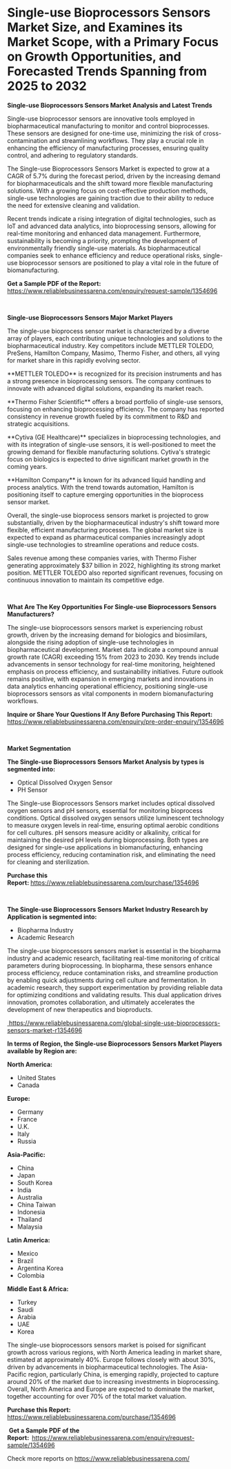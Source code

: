 <p><h1>Single-use Bioprocessors Sensors Market Size, and Examines its Market Scope, with a Primary Focus on Growth Opportunities, and Forecasted Trends Spanning from 2025 to 2032</h1></p><p><strong>Single-use Bioprocessors Sensors Market Analysis and Latest Trends</strong></p>
<p><p>Single-use bioprocessor sensors are innovative tools employed in biopharmaceutical manufacturing to monitor and control bioprocesses. These sensors are designed for one-time use, minimizing the risk of cross-contamination and streamlining workflows. They play a crucial role in enhancing the efficiency of manufacturing processes, ensuring quality control, and adhering to regulatory standards.</p><p>The Single-use Bioprocessors Sensors Market is expected to grow at a CAGR of 5.7% during the forecast period, driven by the increasing demand for biopharmaceuticals and the shift toward more flexible manufacturing solutions. With a growing focus on cost-effective production methods, single-use technologies are gaining traction due to their ability to reduce the need for extensive cleaning and validation.</p><p>Recent trends indicate a rising integration of digital technologies, such as IoT and advanced data analytics, into bioprocessing sensors, allowing for real-time monitoring and enhanced data management. Furthermore, sustainability is becoming a priority, prompting the development of environmentally friendly single-use materials. As biopharmaceutical companies seek to enhance efficiency and reduce operational risks, single-use bioprocessor sensors are positioned to play a vital role in the future of biomanufacturing.</p></p>
<p><strong>Get a Sample PDF of the Report:&nbsp;</strong> <a href="https://www.reliablebusinessarena.com/enquiry/request-sample/1354696?utm_campaign=3015&utm_medium=2&utm_source=Github&utm_content=ia&utm_term=07042025&utm_id=single-use-bioprocessors-sensors">https://www.reliablebusinessarena.com/enquiry/request-sample/1354696</a></p>
<p>&nbsp;</p>
<p><strong>Single-use Bioprocessors Sensors Major Market Players</strong></p>
<p><p>The single-use bioprocess sensor market is characterized by a diverse array of players, each contributing unique technologies and solutions to the biopharmaceutical industry. Key competitors include METTLER TOLEDO, PreSens, Hamilton Company, Masimo, Thermo Fisher, and others, all vying for market share in this rapidly evolving sector.</p><p>**METTLER TOLEDO** is recognized for its precision instruments and has a strong presence in bioprocessing sensors. The company continues to innovate with advanced digital solutions, expanding its market reach.</p><p>**Thermo Fisher Scientific** offers a broad portfolio of single-use sensors, focusing on enhancing bioprocessing efficiency. The company has reported consistency in revenue growth fueled by its commitment to R&D and strategic acquisitions.</p><p>**Cytiva (GE Healthcare)** specializes in bioprocessing technologies, and with its integration of single-use sensors, it is well-positioned to meet the growing demand for flexible manufacturing solutions. Cytiva's strategic focus on biologics is expected to drive significant market growth in the coming years.</p><p>**Hamilton Company** is known for its advanced liquid handling and process analytics. With the trend towards automation, Hamilton is positioning itself to capture emerging opportunities in the bioprocess sensor market.</p><p>Overall, the single-use bioprocess sensors market is projected to grow substantially, driven by the biopharmaceutical industry's shift toward more flexible, efficient manufacturing processes. The global market size is expected to expand as pharmaceutical companies increasingly adopt single-use technologies to streamline operations and reduce costs.</p><p>Sales revenue among these companies varies, with Thermo Fisher generating approximately $37 billion in 2022, highlighting its strong market position. METTLER TOLEDO also reported significant revenues, focusing on continuous innovation to maintain its competitive edge.</p></p>
<p>&nbsp;</p>
<p><strong>What Are The Key Opportunities For Single-use Bioprocessors Sensors Manufacturers?</strong></p>
<p><p>The single-use bioprocessors sensors market is experiencing robust growth, driven by the increasing demand for biologics and biosimilars, alongside the rising adoption of single-use technologies in biopharmaceutical development. Market data indicate a compound annual growth rate (CAGR) exceeding 15% from 2023 to 2030. Key trends include advancements in sensor technology for real-time monitoring, heightened emphasis on process efficiency, and sustainability initiatives. Future outlook remains positive, with expansion in emerging markets and innovations in data analytics enhancing operational efficiency, positioning single-use bioprocessors sensors as vital components in modern biomanufacturing workflows.</p></p>
<p><strong>Inquire or Share Your Questions If Any Before Purchasing This Report:</strong> <a href="https://www.reliablebusinessarena.com/enquiry/pre-order-enquiry/1354696?utm_campaign=3015&utm_medium=2&utm_source=Github&utm_content=ia&utm_term=07042025&utm_id=single-use-bioprocessors-sensors">https://www.reliablebusinessarena.com/enquiry/pre-order-enquiry/1354696</a></p>
<p>&nbsp;</p>
<p><strong>Market Segmentation</strong></p>
<p><strong>The Single-use Bioprocessors Sensors Market Analysis by types is segmented into:</strong></p>
<p><ul><li>Optical Dissolved Oxygen Sensor</li><li>PH Sensor</li></ul></p>
<p><p>The Single-use Bioprocessors Sensors market includes optical dissolved oxygen sensors and pH sensors, essential for monitoring bioprocess conditions. Optical dissolved oxygen sensors utilize luminescent technology to measure oxygen levels in real-time, ensuring optimal aerobic conditions for cell cultures. pH sensors measure acidity or alkalinity, critical for maintaining the desired pH levels during bioprocessing. Both types are designed for single-use applications in biomanufacturing, enhancing process efficiency, reducing contamination risk, and eliminating the need for cleaning and sterilization.</p></p>
<p><strong>Purchase this Report:&nbsp;</strong><a href="https://www.reliablebusinessarena.com/purchase/1354696?utm_campaign=3015&utm_medium=2&utm_source=Github&utm_content=ia&utm_term=07042025&utm_id=single-use-bioprocessors-sensors">https://www.reliablebusinessarena.com/purchase/1354696</a></p>
<p>&nbsp;</p>
<p><strong>The Single-use Bioprocessors Sensors Market Industry Research by Application is segmented into:</strong></p>
<p><ul><li>Biopharma Industry</li><li>Academic Research</li></ul></p>
<p><p>The single-use bioprocessors sensors market is essential in the biopharma industry and academic research, facilitating real-time monitoring of critical parameters during bioprocessing. In biopharma, these sensors enhance process efficiency, reduce contamination risks, and streamline production by enabling quick adjustments during cell culture and fermentation. In academic research, they support experimentation by providing reliable data for optimizing conditions and validating results. This dual application drives innovation, promotes collaboration, and ultimately accelerates the development of new therapeutics and bioproducts.</p></p>
<p><a href="https://www.reliablebusinessarena.com/global-single-use-bioprocessors-sensors-market-r1354696?utm_campaign=3015&utm_medium=2&utm_source=Github&utm_content=ia&utm_term=07042025&utm_id=single-use-bioprocessors-sensors">&nbsp;https://www.reliablebusinessarena.com/global-single-use-bioprocessors-sensors-market-r1354696</a></p>
<p><strong>In terms of Region, the Single-use Bioprocessors Sensors Market Players available by Region are:</strong></p>
<p>
    <p> <strong> North America: </strong>
        <ul>
            <li>United States</li>
            <li>Canada</li>
        </ul>
        </p> 
    <p> <strong> Europe: </strong>
        <ul>
            <li>Germany</li>
            <li>France</li>
            <li>U.K.</li>
            <li>Italy</li>
            <li>Russia</li>
        </ul>
        </p> 
    <p> <strong> Asia-Pacific: </strong>
        <ul>
            <li>China</li>
            <li>Japan</li>
            <li>South Korea</li>
            <li>India</li>
            <li>Australia</li>
            <li>China Taiwan</li>
            <li>Indonesia</li>
            <li>Thailand</li>
            <li>Malaysia</li>
        </ul>
        </p> 
    <p> <strong> Latin America: </strong>
        <ul>
            <li>Mexico</li>
            <li>Brazil</li>
            <li>Argentina Korea</li>
            <li>Colombia</li>
        </ul>
        </p> 
    <p> <strong> Middle East & Africa: </strong>
        <ul>
            <li>Turkey</li>
            <li>Saudi</li>
            <li>Arabia</li>
            <li>UAE</li>
            <li>Korea</li>
        </ul>
    </p>
    </p>
<p><p>The single-use bioprocessors sensors market is poised for significant growth across various regions, with North America leading in market share, estimated at approximately 40%. Europe follows closely with about 30%, driven by advancements in biopharmaceutical technologies. The Asia-Pacific region, particularly China, is emerging rapidly, projected to capture around 20% of the market due to increasing investments in bioprocessing. Overall, North America and Europe are expected to dominate the market, together accounting for over 70% of the total market valuation.</p></p>
<p><strong>Purchase this Report: </strong><a href="https://www.reliablebusinessarena.com/purchase/1354696?utm_campaign=3015&utm_medium=2&utm_source=Github&utm_content=ia&utm_term=07042025&utm_id=single-use-bioprocessors-sensors">https://www.reliablebusinessarena.com/purchase/1354696</a></p>
<p>&nbsp;<strong>Get a Sample PDF of the Report:&nbsp;&nbsp;</strong><a href="https://www.reliablebusinessarena.com/enquiry/request-sample/1354696?utm_campaign=3015&utm_medium=2&utm_source=Github&utm_content=ia&utm_term=07042025&utm_id=single-use-bioprocessors-sensors">https://www.reliablebusinessarena.com/enquiry/request-sample/1354696</a></p>
<p><strong></strong></p>
<p>Check more reports on <a href="https://www.reliablebusinessarena.com/?utm_campaign=3015&utm_medium=2&utm_source=Github&utm_content=ia&utm_term=07042025&utm_id=single-use-bioprocessors-sensors">https://www.reliablebusinessarena.com/</a></p>